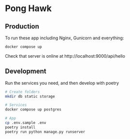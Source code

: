 # Pong Hawk

## Production

To run these app including Nginx, Gunicorn and everything:

```sh
docker compose up
```

Check that server is online at http://localhost:9000/api/hello

## Development

Run the services you need, and then develop with poetry

```sh
# Create folders
mkdir db static storage

# Services
docker compose up postgres

# App
cp .env.sample .env
poetry install
poetry run python manage.py runserver
```
